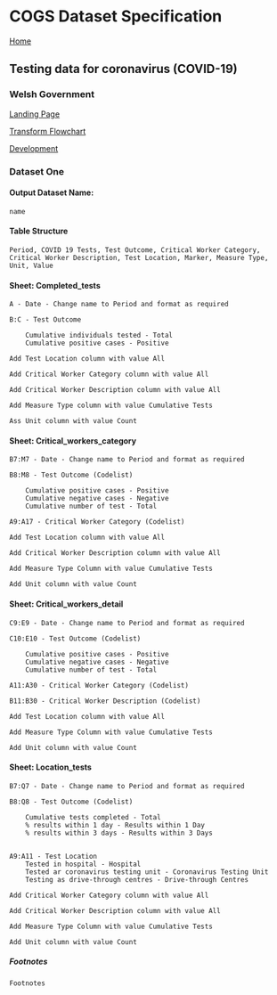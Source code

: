# COGS Dataset Specification

[Home](https://gss-cogs.github.io/family-covid-19/datasets/specmenu.html)

## Testing data for coronavirus (COVID-19)

### Welsh Government

[Landing Page](https://gov.wales/testing-data-coronavirus-covid-19-12-may-2020)

[Transform Flowchart](https://gss-cogs.github.io/family-covid-19/datasets/WG-Testing-data-for-coronavirus-COVID-19/flowchart.ttl)

[Development](https://gss-cogs.github.io/family-covid-19/datasets/index.html)

### Dataset One

#### Output Dataset Name:
	name

#### Table Structure
	Period, COVID 19 Tests, Test Outcome, Critical Worker Category, Critical Worker Description, Test Location, Marker, Measure Type, Unit, Value 

#### Sheet: Completed_tests

	A - Date - Change name to Period and format as required

	B:C - Test Outcome
	
		Cumulative individuals tested - Total
		Cumulative positive cases - Positive

	Add Test Location column with value All

	Add Critical Worker Category column with value All

	Add Critical Worker Description column with value All
		
	Add Measure Type column with value Cumulative Tests
	
	Ass Unit column with value Count

#### Sheet: Critical_workers_category

	B7:M7 - Date - Change name to Period and format as required
	
	B8:M8 - Test Outcome (Codelist)
	
		Cumulative positive cases - Positive
		Cumulative negative cases - Negative
		Cumulative number of test - Total
		
	A9:A17 - Critical Worker Category (Codelist)

	Add Test Location column with value All

	Add Critical Worker Description column with value All

	Add Measure Type Column with value Cumulative Tests

	Add Unit column with value Count

#### Sheet: Critical_workers_detail

	C9:E9 - Date - Change name to Period and format as required

	C10:E10 - Test Outcome (Codelist)
	
		Cumulative positive cases - Positive
		Cumulative negative cases - Negative
		Cumulative number of test - Total

	A11:A30 - Critical Worker Category (Codelist)

	B11:B30 - Critical Worker Description (Codelist)

	Add Test Location column with value All

	Add Measure Type Column with value Cumulative Tests

	Add Unit column with value Count

#### Sheet: Location_tests

	B7:Q7 - Date - Change name to Period and format as required

	B8:Q8 - Test Outcome (Codelist)

		Cumulative tests completed - Total
		% results within 1 day - Results within 1 Day
		% results within 3 days - Results within 3 Days


	A9:A11 - Test Location
		Tested in hospital - Hospital
		Tested ar coronavirus testing unit - Coronavirus Testing Unit
		Testing as drive-through centres - Drive-through Centres

	Add Critical Worker Category column with value All

	Add Critical Worker Description column with value All

	Add Measure Type Column with value Cumulative Tests

	Add Unit column with value Count		

##### Footnotes
	Footnotes 
		